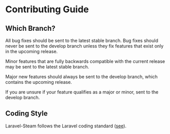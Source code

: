 # Contributing Guide

## Which Branch?

All bug fixes should be sent to the latest stable branch. Bug fixes should never be sent to the develop branch unless they fix features that exist only in the upcoming release.

Minor features that are fully backwards compatible with the current release may be sent to the latest stable branch.

Major new features should always be sent to the develop branch, which contains the upcoming release.

If you are unsure if your feature qualifies as a major or minor, sent to the develop branch.

## Coding Style

Laravel-Steam follows the Laravel coding standard ([see](https://laravel.com/docs/5.6/contributions#coding-style)).
